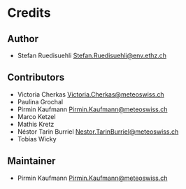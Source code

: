 # Credits

## Author

- Stefan Ruedisuehli <Stefan.Ruedisuehli@env.ethz.ch>

## Contributors

- Victoria Cherkas <Victoria.Cherkas@meteoswiss.ch>
- Paulina Grochal
- Pirmin Kaufmann <Pirmin.Kaufmann@meteoswiss.ch>
- Marco Ketzel
- Mathis Kretz
- Néstor Tarin Burriel <Nestor.TarinBurriel@meteoswiss.ch> 
- Tobias Wicky

## Maintainer

- Pirmin Kaufmann <Pirmin.Kaufmann@meteoswiss.ch>
